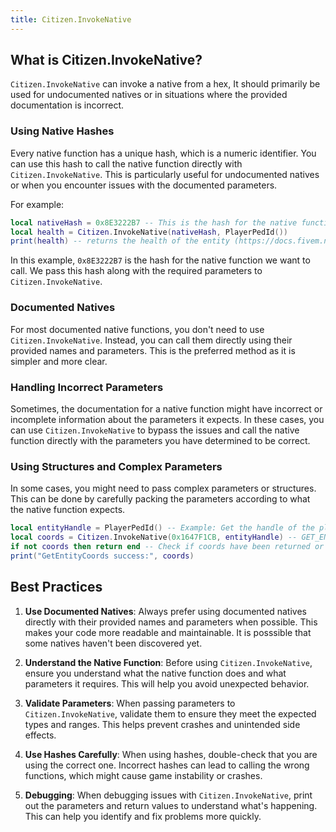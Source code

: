 ```yaml
---
title: Citizen.InvokeNative
---
```


## What is Citizen.InvokeNative?

`Citizen.InvokeNative` can invoke a native from a hex, It should primarily be used for undocumented natives or in situations where the provided documentation is incorrect.

### Using Native Hashes

Every native function has a unique hash, which is a numeric identifier. You can use this hash to call the native function directly with `Citizen.InvokeNative`. This is particularly useful for undocumented natives or when you encounter issues with the documented parameters.

For example:
```lua
local nativeHash = 0x8E3222B7 -- This is the hash for the native function
local health = Citizen.InvokeNative(nativeHash, PlayerPedId())
print(health) -- returns the health of the entity (https://docs.fivem.net/natives/?_0xEEF059FAD016D209)
```
In this example, `0x8E3222B7` is the hash for the native function we want to call. We pass this hash along with the required parameters to `Citizen.InvokeNative`.

### Documented Natives

For most documented native functions, you don't need to use `Citizen.InvokeNative`. Instead, you can call them directly using their provided names and parameters. This is the preferred method as it is simpler and more clear.

### Handling Incorrect Parameters

Sometimes, the documentation for a native function might have incorrect or incomplete information about the parameters it expects. In these cases, you can use `Citizen.InvokeNative` to bypass the issues and call the native function directly with the parameters you have determined to be correct.

### Using Structures and Complex Parameters

In some cases, you might need to pass complex parameters or structures. This can be done by carefully packing the parameters according to what the native function expects.

```lua
local entityHandle = PlayerPedId() -- Example: Get the handle of the player's ped
local coords = Citizen.InvokeNative(0x1647F1CB, entityHandle) -- GET_ENTITY_COORDS native
if not coords then return end -- Check if coords have been returned or it will stop the code
print("GetEntityCoords success:", coords)
```

## Best Practices

1. **Use Documented Natives**: Always prefer using documented natives directly with their provided names and parameters when possible. This makes your code more readable and maintainable. It is posssible that some natives haven't been discovered yet.

2. **Understand the Native Function**: Before using `Citizen.InvokeNative`, ensure you understand what the native function does and what parameters it requires. This will help you avoid unexpected behavior.

3. **Validate Parameters**: When passing parameters to `Citizen.InvokeNative`, validate them to ensure they meet the expected types and ranges. This helps prevent crashes and unintended side effects.

4. **Use Hashes Carefully**: When using hashes, double-check that you are using the correct one. Incorrect hashes can lead to calling the wrong functions, which might cause game instability or crashes.

5. **Debugging**: When debugging issues with `Citizen.InvokeNative`, print out the parameters and return values to understand what's happening. This can help you identify and fix problems more quickly.
